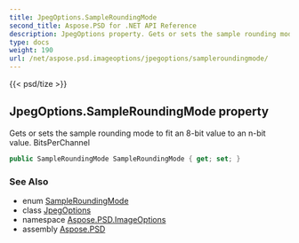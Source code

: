 ```yaml
---
title: JpegOptions.SampleRoundingMode
second_title: Aspose.PSD for .NET API Reference
description: JpegOptions property. Gets or sets the sample rounding mode to fit an 8bit value to an nbit value. BitsPerChannel
type: docs
weight: 190
url: /net/aspose.psd.imageoptions/jpegoptions/sampleroundingmode/
---
```

{{< psd/tize >}}
## JpegOptions.SampleRoundingMode property

Gets or sets the sample rounding mode to fit an 8-bit value to an n-bit value. BitsPerChannel

```csharp
public SampleRoundingMode SampleRoundingMode { get; set; }
```

### See Also

* enum [SampleRoundingMode](../../../aspose.psd.fileformats.jpeg/sampleroundingmode/)
* class [JpegOptions](../)
* namespace [Aspose.PSD.ImageOptions](../../../aspose.psd.imageoptions/)
* assembly [Aspose.PSD](../../../)


